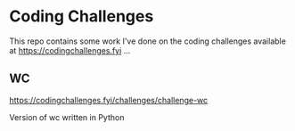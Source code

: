 # Coding Challenges

This repo contains some work I've done on the coding challenges available at https://codingchallenges.fyi ...

## WC
https://codingchallenges.fyi/challenges/challenge-wc

Version of wc written in Python
